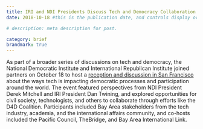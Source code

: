 ```yaml
---
title: IRI and NDI Presidents Discuss Tech and Democracy Collaboration in California
date: 2018-10-18 #this is the publication date, and controls display order.

# description: meta description for post.

category: brief
brandmark: true
---
```


As part of a broader series of discussions on tech and democracy, the National Democratic Institute and International Republican Institute joined partners on October 18 to host a [reception and discussion in San Francisco][link] about the ways tech is impacting democratic processes and participation around the world. The event featured perspectives from NDI President Derek Mitchell and IRI President Dan Twining, and explored opportunities for civil society, technologists, and others to collaborate through efforts like the D4D Coalition.  Participants included Bay Area stakeholders from the tech industry, academia, and the international affairs community, and co-hosts included the Pacific Council, TheBridge, and Bay Area International Link.


[link]: https://www.thebridgework.com/bridge-events/the-bridge-cocktails-tech-democracy-abroad

